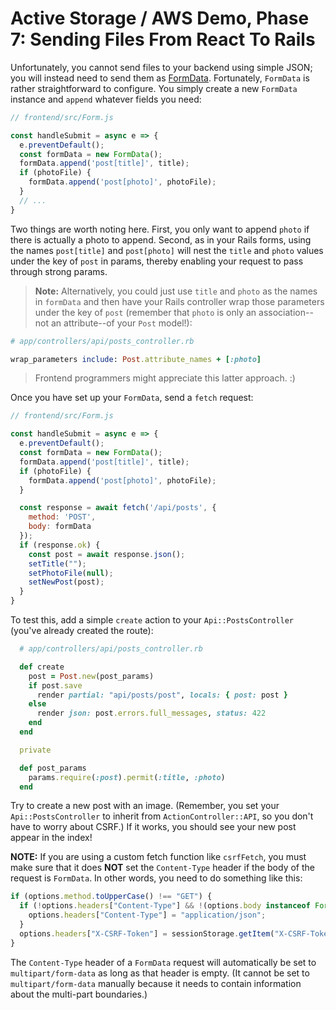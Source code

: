 # Active Storage / AWS Demo, Phase 7: Sending Files From React To Rails

Unfortunately, you cannot send files to your backend using simple JSON; you will
instead need to send them as [FormData]. Fortunately, `FormData` is rather
straightforward to configure. You simply create a new `FormData` instance and
`append` whatever fields you need:

```js
// frontend/src/Form.js

const handleSubmit = async e => {
  e.preventDefault();
  const formData = new FormData();
  formData.append('post[title]', title);
  if (photoFile) {
    formData.append('post[photo]', photoFile);
  }
  // ...
}
```

Two things are worth noting here. First, you only want to append `photo` if
there is actually a photo to append. Second, as in your Rails forms, using the
names `post[title]` and `post[photo]` will nest the `title` and `photo` values
under the key of `post` in params, thereby enabling your request to pass through
strong params.

> **Note:** Alternatively, you could just use `title` and `photo` as the names
> in `formData` and then have your Rails controller wrap those parameters under
> the key of `post` (remember that `photo` is only an association--not an
> attribute--of your `Post` model!):

  ```rb
  # app/controllers/api/posts_controller.rb
  
  wrap_parameters include: Post.attribute_names + [:photo]
  ```

> Frontend programmers might appreciate this latter approach. :)

Once you have set up your `FormData`, send a `fetch` request:

```js
// frontend/src/Form.js

const handleSubmit = async e => {
  e.preventDefault();
  const formData = new FormData();
  formData.append('post[title]', title);
  if (photoFile) {
    formData.append('post[photo]', photoFile);
  }

  const response = await fetch('/api/posts', {
    method: 'POST',
    body: formData
  });
  if (response.ok) {
    const post = await response.json();
    setTitle("");
    setPhotoFile(null);
    setNewPost(post);
  }
}
```

To test this, add a simple `create` action to your `Api::PostsController`
(you've already created the route):

```rb
  # app/controllers/api/posts_controller.rb

  def create
    post = Post.new(post_params)
    if post.save
      render partial: "api/posts/post", locals: { post: post }
    else
      render json: post.errors.full_messages, status: 422
    end
  end

  private

  def post_params
    params.require(:post).permit(:title, :photo)
  end
```

Try to create a new post with an image. (Remember, you set your
`Api::PostsController` to inherit from `ActionController::API`, so you don't
have to worry about CSRF.) If it works, you should see your new post appear in
the index!

**NOTE:** If you are using a custom fetch function like `csrfFetch`, you must
make sure that it does **NOT** set the `Content-Type` header if the body of the
request is `FormData`. In other words, you need to do something like this:

```js
if (options.method.toUpperCase() !== "GET") {
  if (!options.headers["Content-Type"] && !(options.body instanceof FormData)) {
    options.headers["Content-Type"] = "application/json";
  }
  options.headers["X-CSRF-Token"] = sessionStorage.getItem("X-CSRF-Token");
}
```

The `Content-Type` header of a `FormData` request will automatically be set to
`multipart/form-data` as long as that header is empty. (It cannot be set to
`multipart/form-data` manually because it needs to contain information about the
multi-part boundaries.)

[FormData]: https://developer.mozilla.org/en-US/docs/Web/API/FormData